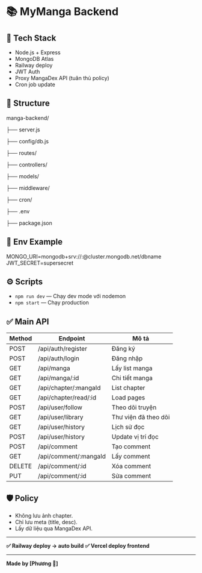 # 📚 MyManga Backend

## 🚀 Tech Stack

- Node.js + Express
- MongoDB Atlas
- Railway deploy
- JWT Auth
- Proxy MangaDex API (tuân thủ policy)
- Cron job update

## 📂 Structure


manga-backend/

├── server.js

├── config/db.js

├── routes/

├── controllers/

├── models/

├── middleware/

├── cron/

├── .env

├── package.json


## 🔑 Env Example
MONGO_URI=mongodb+srv://:@cluster.mongodb.net/dbname
JWT_SECRET=supersecret

## ⚙️ Scripts

- `npm run dev` — Chạy dev mode với nodemon
- `npm start` — Chạy production

## ✅ Main API

| Method | Endpoint | Mô tả |
| ------ | -------- | ----- |
| POST | /api/auth/register | Đăng ký |
| POST | /api/auth/login | Đăng nhập |
| GET | /api/manga | Lấy list manga |
| GET | /api/manga/:id | Chi tiết manga |
| GET | /api/chapter/:mangaId | List chapter |
| GET | /api/chapter/read/:id | Load pages |
| POST | /api/user/follow | Theo dõi truyện |
| GET | /api/user/library | Thư viện đã theo dõi |
| GET | /api/user/history | Lịch sử đọc |
| POST | /api/user/history | Update vị trí đọc |
| POST | /api/comment | Tạo comment |
| GET | /api/comment/:mangaId | Lấy comment |
| DELETE | /api/comment/:id | Xóa comment |
| PUT | /api/comment/:id | Sửa comment |

## 🛡️ Policy

- Không lưu ảnh chapter.
- Chỉ lưu meta (title, desc).
- Lấy dữ liệu qua MangaDex API.

---

**✅ Railway deploy → auto build**
**✅ Vercel deploy frontend**

---

**Made by [Phương 🐸]**